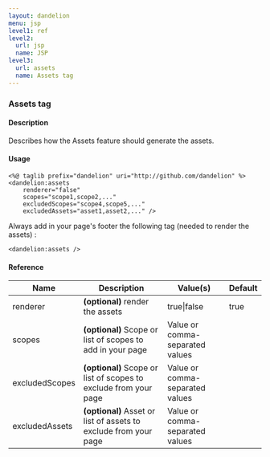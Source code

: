 ```yaml
---
layout: dandelion
menu: jsp
level1: ref
level2:
  url: jsp
  name: JSP
level3:
  url: assets
  name: Assets tag
---
```


### Assets tag

#### Description
Describes how the Assets feature should generate the assets.

#### Usage


	<%@ taglib prefix="dandelion" uri="http://github.com/dandelion" %>
    <dandelion:assets
		renderer="false"
		scopes="scope1,scope2,..."
		excludedScopes="scope4,scope5,..."
		excludedAssets="asset1,asset2,..." />


Always add in your page's footer the following tag (needed to render the assets) :


    <dandelion:assets />


#### Reference

<table id="tableReference" class="table table-striped table-bordered">
  <thead>
    <tr>
      <th>Name</th>
      <th>Description</th>
      <th>Value(s)</th>
      <th>Default</th>
    </tr>
  </thead>
  <tbody>
  <tr>
    <td>renderer</td>
    <td><strong>(optional)</strong> render the assets</td>
    <td>true|false</td>
    <td>true</td>
  </tr>
  <tr>
    <td>scopes</td>
    <td><strong>(optional)</strong> Scope or list of scopes to add in your page</td>
    <td>Value or comma-separated values</td>
    <td></td>
  </tr>
  <tr>
    <td>excludedScopes</td>
    <td><strong>(optional)</strong> Scope or list of scopes to exclude from your page</td>
    <td>Value or comma-separated values</td>
    <td></td>
  </tr>
  <tr>
    <td>excludedAssets</td>
    <td><strong>(optional)</strong> Asset or list of assets to exclude from your page</td>
    <td>Value or comma-separated values</td>
    <td></td>
  </tr>
  </tbody>
</table>

<link rel="stylesheet" href="//ajax.aspnetcdn.com/ajax/jquery.dataTables/1.9.4/css/jquery.dataTables.css" />
<script src="http://ajax.aspnetcdn.com/ajax/jquery.dataTables/1.9.4/jquery.dataTables.min.js"></script>
<script src="/assets/js/site_reference.js"></script>